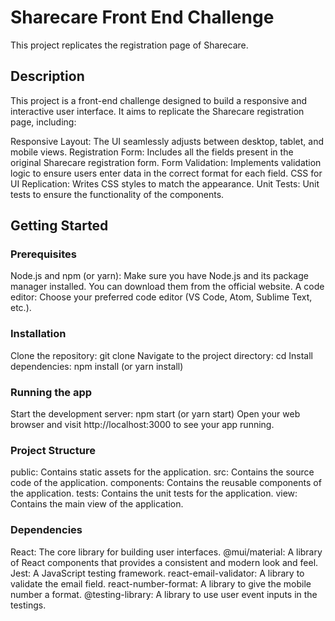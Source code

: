 # Sharecare Front End Challenge

This project replicates the registration page of Sharecare.

## Description

This project is a front-end challenge designed to build a responsive and interactive user interface. It aims to replicate the Sharecare registration page, including:

Responsive Layout: The UI seamlessly adjusts between desktop, tablet, and mobile views.
Registration Form: Includes all the fields present in the original Sharecare registration form.
Form Validation: Implements validation logic to ensure users enter data in the correct format for each field.
CSS for UI Replication: Writes CSS styles to match the appearance.
Unit Tests: Unit tests to ensure the functionality of the components.

## Getting Started

### Prerequisites

Node.js and npm (or yarn): Make sure you have Node.js and its package manager installed. You can download them from the official website.
A code editor: Choose your preferred code editor (VS Code, Atom, Sublime Text, etc.).

### Installation

Clone the repository: git clone [<your-repository-url>](https://github.com/HippedTony/Sharecare_FrontEnd_Challenge.git)
Navigate to the project directory: cd <your-project-directory>
Install dependencies: npm install (or yarn install)

### Running the app

Start the development server: npm start (or yarn start)
Open your web browser and visit http://localhost:3000 to see your app running.

### Project Structure

public: Contains static assets for the application.
src: Contains the source code of the application.
  components: Contains the reusable components of the application.
  tests: Contains the unit tests for the application.
  view: Contains the main view of the application.

### Dependencies

React: The core library for building user interfaces.
@mui/material: A library of React components that provides a consistent and modern look and feel.
Jest: A JavaScript testing framework.
react-email-validator: A library to validate the email field.
react-number-format: A library to give the mobile number a format.
@testing-library: A library to use user event inputs in the testings.

